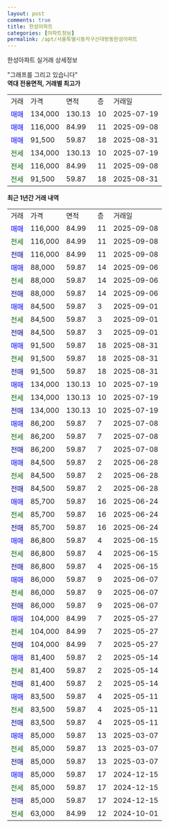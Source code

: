 ```yaml
---
layout: post
comments: true
title: 한성아파트
categories: [아파트정보]
permalink: /apt/서울특별시동작구신대방동한성아파트
---
```


한성아파트 실거래 상세정보

<script type="text/javascript">
  google.charts.load('current', {'packages':['line', 'corechart']});
  google.charts.setOnLoadCallback(drawChart);

  function drawChart() {
    var data = new google.visualization.DataTable();
    data.addColumn('date', '거래일');
    data.addColumn('number', "매매");
    data.addColumn('number', "전세");
    data.addColumn('number', "전매");

    data.addRows([[new Date(Date.parse("2025-09-08")), 116000, null, null], [new Date(Date.parse("2025-09-08")), null, 116000, null], [new Date(Date.parse("2025-09-08")), null, null, 116000], [new Date(Date.parse("2025-09-06")), 88000, null, null], [new Date(Date.parse("2025-09-06")), null, 88000, null], [new Date(Date.parse("2025-09-06")), null, null, 88000], [new Date(Date.parse("2025-09-01")), 84500, null, null], [new Date(Date.parse("2025-09-01")), null, 84500, null], [new Date(Date.parse("2025-09-01")), null, null, 84500], [new Date(Date.parse("2025-08-31")), 91500, null, null], [new Date(Date.parse("2025-08-31")), null, 91500, null], [new Date(Date.parse("2025-08-31")), null, null, 91500], [new Date(Date.parse("2025-07-19")), 134000, null, null], [new Date(Date.parse("2025-07-19")), null, 134000, null], [new Date(Date.parse("2025-07-19")), null, null, 134000], [new Date(Date.parse("2025-07-08")), 86200, null, null], [new Date(Date.parse("2025-07-08")), null, 86200, null], [new Date(Date.parse("2025-07-08")), null, null, 86200], [new Date(Date.parse("2025-06-28")), 84500, null, null], [new Date(Date.parse("2025-06-28")), null, 84500, null], [new Date(Date.parse("2025-06-28")), null, null, 84500], [new Date(Date.parse("2025-06-24")), 85700, null, null], [new Date(Date.parse("2025-06-24")), null, 85700, null], [new Date(Date.parse("2025-06-24")), null, null, 85700], [new Date(Date.parse("2025-06-15")), 86800, null, null], [new Date(Date.parse("2025-06-15")), null, 86800, null], [new Date(Date.parse("2025-06-15")), null, null, 86800], [new Date(Date.parse("2025-06-07")), 86000, null, null], [new Date(Date.parse("2025-06-07")), null, 86000, null], [new Date(Date.parse("2025-06-07")), null, null, 86000], [new Date(Date.parse("2025-05-27")), 104000, null, null], [new Date(Date.parse("2025-05-27")), null, 104000, null], [new Date(Date.parse("2025-05-27")), null, null, 104000], [new Date(Date.parse("2025-05-14")), 81400, null, null], [new Date(Date.parse("2025-05-14")), null, 81400, null], [new Date(Date.parse("2025-05-14")), null, null, 81400], [new Date(Date.parse("2025-05-11")), 83500, null, null], [new Date(Date.parse("2025-05-11")), null, 83500, null], [new Date(Date.parse("2025-05-11")), null, null, 83500], [new Date(Date.parse("2025-03-07")), 85000, null, null], [new Date(Date.parse("2025-03-07")), null, 85000, null], [new Date(Date.parse("2025-03-07")), null, null, 85000], [new Date(Date.parse("2024-12-15")), 85000, null, null], [new Date(Date.parse("2024-12-15")), null, 85000, null], [new Date(Date.parse("2024-12-15")), null, null, 85000], [new Date(Date.parse("2024-10-01")), null, 63000, null]]);

    var options = {
      hAxis: {
        format: 'yyyy/MM/dd'
      },    
      lineWidth: 0,
      pointsVisible: true,    
      title: '최근 1년간 유형별 실거래가 분포',
      legend: { position: 'bottom' }
    };

    var formatter = new google.visualization.NumberFormat({pattern:'###,###'} );
    formatter.format(data, 1);
    formatter.format(data, 2);
    
    setTimeout(function() {
        var chart = new google.visualization.LineChart(document.getElementById('columnchart_material'));
        chart.draw(data, (options));
        document.getElementById('loading').style.display = 'none';
    }, 200);
  }
</script>


<div id="loading" style="z-index:20; display: block; margin-left: 0px">"그래프를 그리고 있습니다"</div>
<div id="columnchart_material" style="width: 95%; margin-left: 0px; display: block"></div>
<!-- contents start -->
<b>역대 전용면적, 거래별 최고가</b>
<table class="sortable">
    <tr>
      <td>거래</td>
      <td>가격</td>
      <td>면적</td>
      <td>층</td>
      <td>거래일</td>
    </tr>
        <tr>
          <td><a style="color: blue">매매</a></td>
          <td>134,000</td>
          <td>130.13</td>
          <td>10</td>
          <td>2025-07-19</td>
        </tr>            <tr>
          <td><a style="color: blue">매매</a></td>
          <td>116,000</td>
          <td>84.99</td>
          <td>11</td>
          <td>2025-09-08</td>
        </tr>            <tr>
          <td><a style="color: blue">매매</a></td>
          <td>91,500</td>
          <td>59.87</td>
          <td>18</td>
          <td>2025-08-31</td>
        </tr>        
        <tr>
              <td><a style="color: darkgreen">전세</a></td>
              <td>134,000</td>
              <td>130.13</td>
              <td>10</td>
              <td>2025-07-19</td>
            </tr>            <tr>
              <td><a style="color: darkgreen">전세</a></td>
              <td>116,000</td>
              <td>84.99</td>
              <td>11</td>
              <td>2025-09-08</td>
            </tr>            <tr>
              <td><a style="color: darkgreen">전세</a></td>
              <td>91,500</td>
              <td>59.87</td>
              <td>18</td>
              <td>2025-08-31</td>
            </tr>        
    
</table>

<b>최근 1년간 거래 내역</b>

<table class="sortable">
    <tr>
      <td>거래</td>
      <td>가격</td>
      <td>면적</td>
      <td>층</td>
      <td>거래일</td>
    </tr>
    <tr>
      <td><a style="color: blue">매매</a></td>
      <td>116,000</td>
      <td>84.99</td>
      <td>11</td>
      <td>2025-09-08</td>
    </tr>          <tr>
      <td><a style="color: darkgreen">전세</a></td>
      <td>116,000</td>
      <td>84.99</td>
      <td>11</td>
      <td>2025-09-08</td>
    </tr>          <tr>
      <td><a style="color: darkblue">전매</a></td>
      <td>116,000</td>
      <td>84.99</td>
      <td>11</td>
      <td>2025-09-08</td>
    </tr>          <tr>
      <td><a style="color: blue">매매</a></td>
      <td>88,000</td>
      <td>59.87</td>
      <td>14</td>
      <td>2025-09-06</td>
    </tr>          <tr>
      <td><a style="color: darkgreen">전세</a></td>
      <td>88,000</td>
      <td>59.87</td>
      <td>14</td>
      <td>2025-09-06</td>
    </tr>          <tr>
      <td><a style="color: darkblue">전매</a></td>
      <td>88,000</td>
      <td>59.87</td>
      <td>14</td>
      <td>2025-09-06</td>
    </tr>          <tr>
      <td><a style="color: blue">매매</a></td>
      <td>84,500</td>
      <td>59.87</td>
      <td>3</td>
      <td>2025-09-01</td>
    </tr>          <tr>
      <td><a style="color: darkgreen">전세</a></td>
      <td>84,500</td>
      <td>59.87</td>
      <td>3</td>
      <td>2025-09-01</td>
    </tr>          <tr>
      <td><a style="color: darkblue">전매</a></td>
      <td>84,500</td>
      <td>59.87</td>
      <td>3</td>
      <td>2025-09-01</td>
    </tr>          <tr>
      <td><a style="color: blue">매매</a></td>
      <td>91,500</td>
      <td>59.87</td>
      <td>18</td>
      <td>2025-08-31</td>
    </tr>          <tr>
      <td><a style="color: darkgreen">전세</a></td>
      <td>91,500</td>
      <td>59.87</td>
      <td>18</td>
      <td>2025-08-31</td>
    </tr>          <tr>
      <td><a style="color: darkblue">전매</a></td>
      <td>91,500</td>
      <td>59.87</td>
      <td>18</td>
      <td>2025-08-31</td>
    </tr>          <tr>
      <td><a style="color: blue">매매</a></td>
      <td>134,000</td>
      <td>130.13</td>
      <td>10</td>
      <td>2025-07-19</td>
    </tr>          <tr>
      <td><a style="color: darkgreen">전세</a></td>
      <td>134,000</td>
      <td>130.13</td>
      <td>10</td>
      <td>2025-07-19</td>
    </tr>          <tr>
      <td><a style="color: darkblue">전매</a></td>
      <td>134,000</td>
      <td>130.13</td>
      <td>10</td>
      <td>2025-07-19</td>
    </tr>          <tr>
      <td><a style="color: blue">매매</a></td>
      <td>86,200</td>
      <td>59.87</td>
      <td>7</td>
      <td>2025-07-08</td>
    </tr>          <tr>
      <td><a style="color: darkgreen">전세</a></td>
      <td>86,200</td>
      <td>59.87</td>
      <td>7</td>
      <td>2025-07-08</td>
    </tr>          <tr>
      <td><a style="color: darkblue">전매</a></td>
      <td>86,200</td>
      <td>59.87</td>
      <td>7</td>
      <td>2025-07-08</td>
    </tr>          <tr>
      <td><a style="color: blue">매매</a></td>
      <td>84,500</td>
      <td>59.87</td>
      <td>2</td>
      <td>2025-06-28</td>
    </tr>          <tr>
      <td><a style="color: darkgreen">전세</a></td>
      <td>84,500</td>
      <td>59.87</td>
      <td>2</td>
      <td>2025-06-28</td>
    </tr>          <tr>
      <td><a style="color: darkblue">전매</a></td>
      <td>84,500</td>
      <td>59.87</td>
      <td>2</td>
      <td>2025-06-28</td>
    </tr>          <tr>
      <td><a style="color: blue">매매</a></td>
      <td>85,700</td>
      <td>59.87</td>
      <td>16</td>
      <td>2025-06-24</td>
    </tr>          <tr>
      <td><a style="color: darkgreen">전세</a></td>
      <td>85,700</td>
      <td>59.87</td>
      <td>16</td>
      <td>2025-06-24</td>
    </tr>          <tr>
      <td><a style="color: darkblue">전매</a></td>
      <td>85,700</td>
      <td>59.87</td>
      <td>16</td>
      <td>2025-06-24</td>
    </tr>          <tr>
      <td><a style="color: blue">매매</a></td>
      <td>86,800</td>
      <td>59.87</td>
      <td>4</td>
      <td>2025-06-15</td>
    </tr>          <tr>
      <td><a style="color: darkgreen">전세</a></td>
      <td>86,800</td>
      <td>59.87</td>
      <td>4</td>
      <td>2025-06-15</td>
    </tr>          <tr>
      <td><a style="color: darkblue">전매</a></td>
      <td>86,800</td>
      <td>59.87</td>
      <td>4</td>
      <td>2025-06-15</td>
    </tr>          <tr>
      <td><a style="color: blue">매매</a></td>
      <td>86,000</td>
      <td>59.87</td>
      <td>9</td>
      <td>2025-06-07</td>
    </tr>          <tr>
      <td><a style="color: darkgreen">전세</a></td>
      <td>86,000</td>
      <td>59.87</td>
      <td>9</td>
      <td>2025-06-07</td>
    </tr>          <tr>
      <td><a style="color: darkblue">전매</a></td>
      <td>86,000</td>
      <td>59.87</td>
      <td>9</td>
      <td>2025-06-07</td>
    </tr>          <tr>
      <td><a style="color: blue">매매</a></td>
      <td>104,000</td>
      <td>84.99</td>
      <td>7</td>
      <td>2025-05-27</td>
    </tr>          <tr>
      <td><a style="color: darkgreen">전세</a></td>
      <td>104,000</td>
      <td>84.99</td>
      <td>7</td>
      <td>2025-05-27</td>
    </tr>          <tr>
      <td><a style="color: darkblue">전매</a></td>
      <td>104,000</td>
      <td>84.99</td>
      <td>7</td>
      <td>2025-05-27</td>
    </tr>          <tr>
      <td><a style="color: blue">매매</a></td>
      <td>81,400</td>
      <td>59.87</td>
      <td>2</td>
      <td>2025-05-14</td>
    </tr>          <tr>
      <td><a style="color: darkgreen">전세</a></td>
      <td>81,400</td>
      <td>59.87</td>
      <td>2</td>
      <td>2025-05-14</td>
    </tr>          <tr>
      <td><a style="color: darkblue">전매</a></td>
      <td>81,400</td>
      <td>59.87</td>
      <td>2</td>
      <td>2025-05-14</td>
    </tr>          <tr>
      <td><a style="color: blue">매매</a></td>
      <td>83,500</td>
      <td>59.87</td>
      <td>4</td>
      <td>2025-05-11</td>
    </tr>          <tr>
      <td><a style="color: darkgreen">전세</a></td>
      <td>83,500</td>
      <td>59.87</td>
      <td>4</td>
      <td>2025-05-11</td>
    </tr>          <tr>
      <td><a style="color: darkblue">전매</a></td>
      <td>83,500</td>
      <td>59.87</td>
      <td>4</td>
      <td>2025-05-11</td>
    </tr>          <tr>
      <td><a style="color: blue">매매</a></td>
      <td>85,000</td>
      <td>59.87</td>
      <td>13</td>
      <td>2025-03-07</td>
    </tr>          <tr>
      <td><a style="color: darkgreen">전세</a></td>
      <td>85,000</td>
      <td>59.87</td>
      <td>13</td>
      <td>2025-03-07</td>
    </tr>          <tr>
      <td><a style="color: darkblue">전매</a></td>
      <td>85,000</td>
      <td>59.87</td>
      <td>13</td>
      <td>2025-03-07</td>
    </tr>          <tr>
      <td><a style="color: blue">매매</a></td>
      <td>85,000</td>
      <td>59.87</td>
      <td>17</td>
      <td>2024-12-15</td>
    </tr>          <tr>
      <td><a style="color: darkgreen">전세</a></td>
      <td>85,000</td>
      <td>59.87</td>
      <td>17</td>
      <td>2024-12-15</td>
    </tr>          <tr>
      <td><a style="color: darkblue">전매</a></td>
      <td>85,000</td>
      <td>59.87</td>
      <td>17</td>
      <td>2024-12-15</td>
    </tr>          <tr>
      <td><a style="color: darkgreen">전세</a></td>
      <td>63,000</td>
      <td>84.99</td>
      <td>12</td>
      <td>2024-10-01</td>
    </tr>      </table>
<!-- contents end -->    

